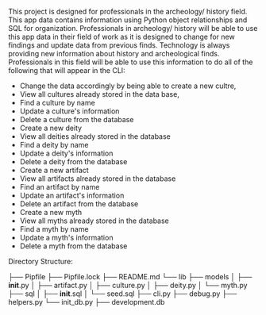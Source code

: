 This project is designed for professionals in the archeology/ history field. This app data contains information using Python object relationships and SQL for organization. Professionals in archeology/ history will be able to use this app data in their field of work as it is designed to change for new findings and update data from previous finds. Technology is always providing new information about history and archeological finds. Professionals in this field will be able to use this information to do all of the following that will appear in the CLI:

- Change the data accordingly by being able to create a new cultre,
- View all cultures already stored in the data base,
- Find a culture by name
- Update a culture's information
- Delete a culture from the database
- Create a new deity
- View all deities already stored in the database
- Find a deity by name
- Update a deity's information
- Delete a deity from the database
- Create a new artifact
- View all artifacts already stored in the database
- Find an artifact by name
- Update an artifact's information
- Delete an artifact from the database
- Create a new myth
- View all myths already stored in the database
- Find a myth by name
- Update a myth's information
- Delete a myth from the database

Directory Structure:

├── Pipfile
├── Pipfile.lock
├── README.md
└── lib
├── models
│ ├── **init**.py
│ ├── artifact.py
│ ├── culture.py
│ ├── deity.py
│ └── myth.py
├── sql
│ ├── **init**.sql
│ └── seed.sql
├── cli.py
├── debug.py
├── helpers.py
└── init_db.py
├── development.db
